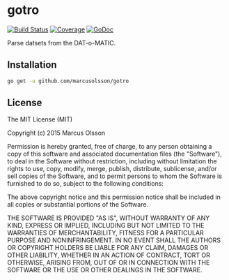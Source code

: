 gotro
=====

[![Build Status](https://travis-ci.org/marcusolsson/gotro.svg?branch=master)](https://travis-ci.org/marcusolsson/gotro)
[![Coverage](http://gocover.io/_badge/github.com/marcusolsson/gotro)](http://gocover.io/github.com/marcusolsson/gotro)
[![GoDoc](https://img.shields.io/badge/godoc-reference-blue.svg?style=flat)](https://godoc.org/github.com/marcusolsson/gotro)

Parse datsets from the DAT-o-MATIC.

## Installation

```bash
go get -u github.com/marcusolsson/gotro
```

## License

The MIT License (MIT)

Copyright (c) 2015 Marcus Olsson

Permission is hereby granted, free of charge, to any person obtaining a copy
of this software and associated documentation files (the "Software"), to deal
in the Software without restriction, including without limitation the rights
to use, copy, modify, merge, publish, distribute, sublicense, and/or sell
copies of the Software, and to permit persons to whom the Software is
furnished to do so, subject to the following conditions:

The above copyright notice and this permission notice shall be included in
all copies or substantial portions of the Software.

THE SOFTWARE IS PROVIDED "AS IS", WITHOUT WARRANTY OF ANY KIND, EXPRESS OR
IMPLIED, INCLUDING BUT NOT LIMITED TO THE WARRANTIES OF MERCHANTABILITY,
FITNESS FOR A PARTICULAR PURPOSE AND NONINFRINGEMENT. IN NO EVENT SHALL THE
AUTHORS OR COPYRIGHT HOLDERS BE LIABLE FOR ANY CLAIM, DAMAGES OR OTHER
LIABILITY, WHETHER IN AN ACTION OF CONTRACT, TORT OR OTHERWISE, ARISING FROM,
OUT OF OR IN CONNECTION WITH THE SOFTWARE OR THE USE OR OTHER DEALINGS IN
THE SOFTWARE.
